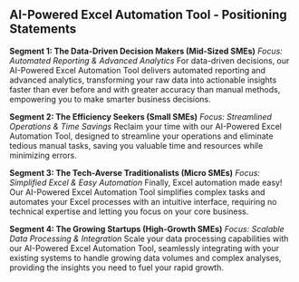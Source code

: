 ## AI-Powered Excel Automation Tool - Positioning Statements

**Segment 1: The Data-Driven Decision Makers (Mid-Sized SMEs)**
*Focus: Automated Reporting & Advanced Analytics*
For data-driven decisions, our AI-Powered Excel Automation Tool delivers automated reporting and advanced analytics, transforming your raw data into actionable insights faster than ever before and with greater accuracy than manual methods, empowering you to make smarter business decisions.

**Segment 2: The Efficiency Seekers (Small SMEs)**
*Focus: Streamlined Operations & Time Savings*
Reclaim your time with our AI-Powered Excel Automation Tool, designed to streamline your operations and eliminate tedious manual tasks, saving you valuable time and resources while minimizing errors.

**Segment 3: The Tech-Averse Traditionalists (Micro SMEs)**
*Focus: Simplified Excel & Easy Automation*
Finally, Excel automation made easy! Our AI-Powered Excel Automation Tool simplifies complex tasks and automates your Excel processes with an intuitive interface, requiring no technical expertise and letting you focus on your core business.

**Segment 4: The Growing Startups (High-Growth SMEs)**
*Focus: Scalable Data Processing & Integration*
Scale your data processing capabilities with our AI-Powered Excel Automation Tool, seamlessly integrating with your existing systems to handle growing data volumes and complex analyses, providing the insights you need to fuel your rapid growth.
